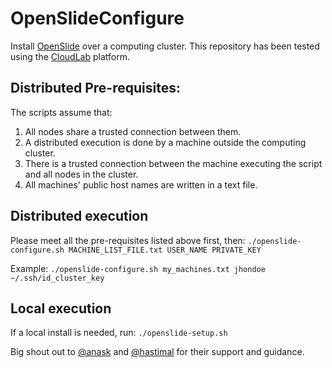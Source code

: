 # OpenSlideConfigure 

Install <a href="https://openslide.org/">OpenSlide</a> over a computing cluster. This repository has been tested using the <a href="https://cloudlab.us/">CloudLab</a> platform.

## Distributed Pre-requisites:
The scripts assume that:
1. All nodes share a trusted connection between them.
2. A distributed execution is done by a machine outside the computing cluster.
3. There is a trusted connection between the machine executing the script and all nodes in the cluster.
4. All machines' public host names are written in a text file.

## Distributed execution
Please meet all the pre-requisites listed above first, then:
`./openslide-configure.sh MACHINE_LIST_FILE.txt USER_NAME PRIVATE_KEY`

Example:
`./openslide-configure.sh my_machines.txt jhondoe ~/.ssh/id_cluster_key`

## Local execution
If a local install is needed, run:
`./openslide-setup.sh`

Big shout out to <a href="https://github.com/anask">@anask</a> and <a href="https://github.com/hastimal">@hastimal</a> for their support and guidance.

